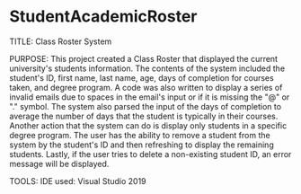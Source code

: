 # StudentAcademicRoster
TITLE:
Class Roster System

PURPOSE:
This project created a Class Roster that displayed the current university's students information. The contents of the system included the student's ID, first name, last name, age, days of completion for courses taken, and degree program. A code was also written to display a series of invalid emails due to spaces in the email's input or if it is missing the "@" or "." symbol. The system also parsed the input of the days of completion to average the number of days that the student is typically in their courses. Another action that the system can do is display only students in a specific degree program. The user has the ability to remove a student from the system by the student's ID and then refreshing to display the remaining students. Lastly, if the user tries to delete a non-existing student ID, an error message will be displayed.

TOOLS:
IDE used: Visual Studio 2019
